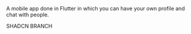 A mobile app done in Flutter in which you can have your own profile and chat with people.


SHADCN BRANCH
